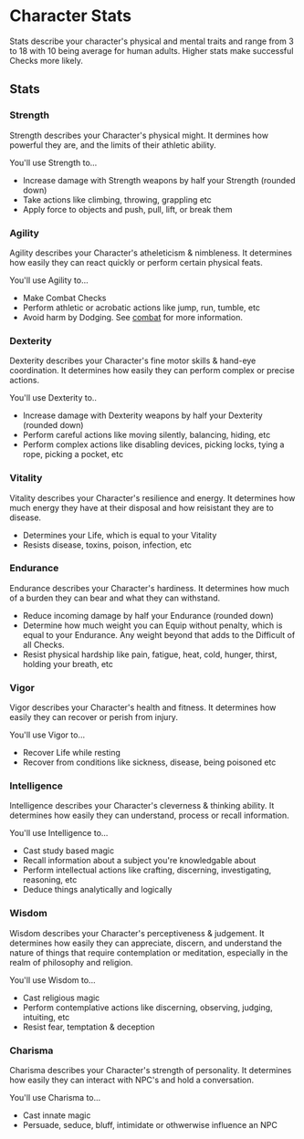 # Character Stats
Stats describe your character's physical and mental traits and range from 3 to 18 with 10 being average for human adults. Higher stats make successful Checks more likely.

## Stats
### Strength
Strength describes your Character's physical might. It dermines how powerful they are, and the limits of their athletic ability.

You'll use Strength to...
* Increase damage with Strength weapons by half your Strength (rounded down)
* Take actions like climbing, throwing, grappling etc
* Apply force to objects and push, pull, lift, or break them

### Agility
Agility describes your Character's atheleticism & nimbleness. It determines how easily they can react quickly or perform certain physical feats.

You'll use Agility to...
* Make Combat Checks
* Perform athletic or acrobatic actions like jump, run, tumble, etc
* Avoid harm by Dodging. See [combat](/rules/combat ) for more information.

### Dexterity
Dexterity describes your Character's fine motor skills & hand-eye coordination. It determines how easily they can perform complex or precise actions.

You'll use Dexterity to..
* Increase damage with Dexterity weapons by half your Dexterity (rounded down)
* Perform careful actions like moving silently, balancing, hiding, etc
* Perform complex actions like disabling devices, picking locks, tying a rope, picking a pocket, etc

### Vitality
Vitality describes your Character's resilience and energy. It determines how much energy they have at their disposal and how reisistant they are to disease.

* Determines your Life, which is equal to your Vitality
* Resists disease, toxins, poison, infection, etc

### Endurance
Endurance describes your Character's hardiness. It determines how much of a burden they can bear and what they can withstand.

* Reduce incoming damage by half your Endurance (rounded down)
* Determine how much weight you can Equip without penalty, which is equal to your Endurance. Any weight beyond that adds to the Difficult of all Checks.
* Resist physical hardship like pain, fatigue, heat, cold, hunger, thirst, holding your breath, etc

### Vigor
Vigor describes your Character's health and fitness. It determines how easily they can recover or perish from injury.

You'll use Vigor to...
* Recover Life while resting
* Recover from conditions like sickness, disease, being poisoned etc

### Intelligence
Intelligence describes your Character's cleverness & thinking ability. It determines how easily they can understand, process or recall information.

You'll use Intelligence to...
* Cast study based magic
* Recall information about a subject you're knowledgable about
* Perform intellectual actions like crafting, discerning, investigating, reasoning, etc
* Deduce things analytically and logically

### Wisdom
Wisdom describes your Character's perceptiveness & judgement. It determines how easily they can appreciate, discern, and understand the nature of things that require contemplation or meditation, especially in the realm of philosophy and religion.

You'll use Wisdom to...
* Cast religious magic
* Perform contemplative actions like discerning, observing, judging, intuiting, etc
* Resist fear, temptation & deception

### Charisma
Charisma describes your Character's strength of personality. It determines how easily they can interact with NPC's and hold a conversation.

You'll use Charisma to...
* Cast innate magic
* Persuade, seduce, bluff, intimidate or othwerwise influence an NPC